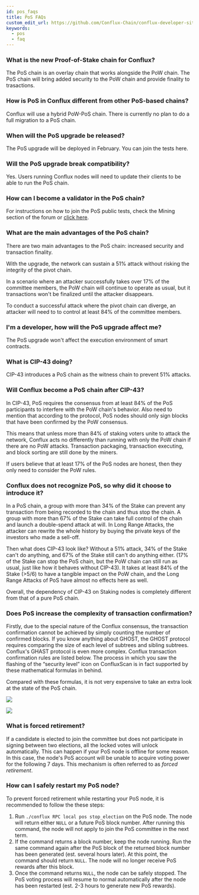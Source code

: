 ```yaml
---
id: pos_faqs
title: PoS FAQs
custom_edit_url: https://github.com/Conflux-Chain/conflux-developer-site/edit/master/docs/v2-hardfork/PoS-faq.md
keywords:
  - pos
  - faq
---
```


### What is the new Proof-of-Stake chain for Conflux?

The PoS chain is an overlay chain that works alongside the PoW chain. The PoS chain will bring 	added security to the PoW chain and provide finality to trasactions. 

### How is PoS in Conflux different from other PoS-based chains?

Conflux will use a hybrid PoW-PoS chain. There is currently no plan to do a full migration to a PoS chain. 

### When will the PoS upgrade be released?

The PoS upgrade will be deployed in February. You can join the tests here. 

### Will the PoS upgrade break compatibility?

Yes. Users running Conflux nodes will need to update their clients to be able to run the PoS chain. 

### How can I become a validator in the PoS chain?

For instructions on how to join the PoS public tests, check the Mining section of the forum or [click here](https://forum.conflux.fun/c/English/mining). 

### What are the main advantages of the PoS chain?

There are two main advantages to the PoS chain: increased security and transaction finality.

With the upgrade, the network can sustain a 51% attack without risking the integrity of the pivot chain.

In a scenario where an attacker successfully takes over 17% of the committee members, the PoW chain will continue to operate as usual, but it transactions won't be finalized until the attacker disappears.

To conduct a successful attack where the pivot chain can diverge, an attacker will need to to control at least 84% of the committee members.

### I'm a developer, how will the PoS upgrade affect me?

The PoS upgrade won't affect the execution environment of smart contracts. 

### What is CIP-43 doing?

CIP-43 introduces a PoS chain as the witness chain to prevent 51% attacks.

### Will Conflux become a PoS chain after CIP-43?

In CIP-43, PoS requires the consensus from at least 84% of the PoS participants to interfere with the PoW chain's behavior. Also need to mention that according to the protocol, PoS nodes should only sign blocks that have been confirmed by the PoW consensus.

This means that unless more than 84% of staking voters unite to attack the network, Conflux acts no differently than running with only the PoW chain if there are no PoW attacks. Transaction packaging, transaction executing, and block sorting are still done by the miners.

If users believe that at least 17% of the PoS nodes are honest, then they only need to consider the PoW rules. 

### Conflux does not recognize PoS, so why did it choose to introduce it?

In a PoS chain, a group with more than 34% of the Stake can prevent any transaction from being recorded to the chain and thus stop the chain. A group with more than 67% of the Stake can take full control of the chain and launch a double-spend attack at will. In Long Range Attacks, the attacker can rewrite the whole history by buying the private keys of the investors who made a sell-off.

Then what does CIP-43 look like? Without a 51% attack, 34% of the Stake can't do anything, and 67% of the Stake still can't do anything either. (17% of the Stake can stop the PoS chain, but the PoW chain can still run as usual, just like how it behaves without CIP-43). It takes at least 84% of the Stake (>5/6) to have a tangible impact on the PoW chain, and the Long Range Attacks of PoS have almost no effects here as well.

Overall, the dependency of CIP-43 on Staking nodes is completely different from that of a pure PoS chain.

### Does PoS increase the complexity of transaction confirmation?

Firstly, due to the special nature of the Conflux consensus, the transaction confirmation  cannot be achieved by simply counting the number of confirmed blocks. If you know anything about GHOST, the GHOST protocol requires comparing the size of each level of subtrees and sibling subtrees. Conflux's GHAST protocol is even more complex. Conflux transaction confirmation rules are listed below. The process in which you saw the flashing of the “security level” icon on ConfluxScan is in fact supported by these mathematical formulas in behind. 

Compared with these formulas, it is not very expensive to take an extra look at the state of the PoS chain.


![](https://forum.conflux.fun/uploads/default/original/2X/a/afd169912d5eb617895e52115995aca3a283d6b8.png)

![](https://forum.conflux.fun/uploads/default/original/2X/8/88fe6decd88e7e38f42f4995179fd013242849e4.png)

### What is forced retirement?

If a candidate is elected to join the committee but does not participate in signing between two elections, all the locked votes will unlock automatically. This can happen if your PoS node is offline for some reason. In this case, the node's PoS account will be unable to acquire voting power for the following 7 days. This mechanism is often referred to as *forced retirement*.

### How can I safely restart my PoS node?

To prevent forced retirement while restarting your PoS node, it is recommended to follow the these steps:

1. Run `./conflux RPC local pos stop_election` on the PoS node. The node will return either `NULL` or a future PoS block number. After running this command, the node will not apply to join the PoS committee in the next term.
2. If the command returns a block number, keep the node running. Run the same command again after the PoS block of the returned block number has been generated (est. several hours later). At this point, the command should return `NULL`. The node will no longer receive PoS rewards after this block.
3. Once the command returns `NULL`, the node can be safely stopped. The PoS voting process will resume to normal automatically after the node has been restarted (est. 2-3 hours to generate new PoS rewards).